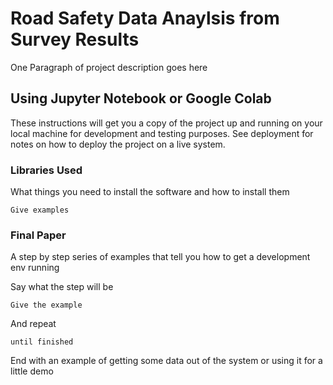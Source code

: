 # Road Safety Data Anaylsis from Survey Results

One Paragraph of project description goes here

## Using Jupyter Notebook or Google Colab

These instructions will get you a copy of the project up and running on your local machine for development and testing purposes. See deployment for notes on how to deploy the project on a live system.

### Libraries Used 

What things you need to install the software and how to install them

```
Give examples
```

### Final Paper

A step by step series of examples that tell you how to get a development env running

Say what the step will be

```
Give the example
```

And repeat

```
until finished
```

End with an example of getting some data out of the system or using it for a little demo

